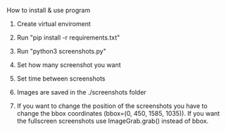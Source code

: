 How to install & use program

1. Create virtual enviroment

2. Run "pip install -r requirements.txt"

3. Run "python3 screenshots.py"

4. Set how many screenshot you want

5. Set time between screenshots

6. Images are saved in the ./screenshots folder

7. If you want to change the position of the screenshots you have to change the bbox coordinates (bbox=(0, 450, 1585, 1035)). If you want the fullscreen screenshots use ImageGrab.grab() instead of bbox.